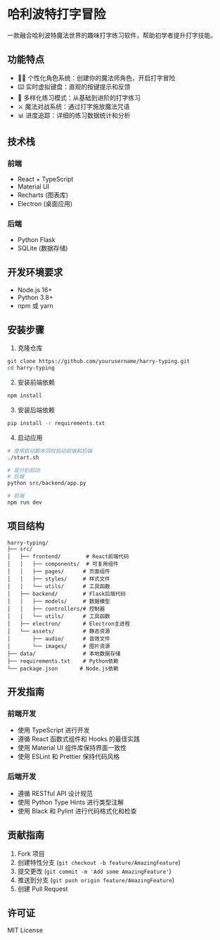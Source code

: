 # 哈利波特打字冒险

一款融合哈利波特魔法世界的趣味打字练习软件，帮助初学者提升打字技能。

## 功能特点

- 🧙‍♂️ 个性化角色系统：创建你的魔法师角色，开启打字冒险
- ⌨️ 实时虚拟键盘：直观的按键提示和反馈
- 🎯 多样化练习模式：从基础到进阶的打字练习
- ⚔️ 魔法对战系统：通过打字施放魔法咒语
- 📊 进度追踪：详细的练习数据统计和分析

## 技术栈

### 前端
- React + TypeScript
- Material UI
- Recharts (图表库)
- Electron (桌面应用)

### 后端
- Python Flask
- SQLite (数据存储)

## 开发环境要求

- Node.js 16+
- Python 3.8+
- npm 或 yarn

## 安装步骤

1. 克隆仓库
```bash
git clone https://github.com/yourusername/harry-typing.git
cd harry-typing
```

2. 安装前端依赖
```bash
npm install
```

3. 安装后端依赖
```bash
pip install -r requirements.txt
```

4. 启动应用
```bash
# 使用启动脚本同时启动前端和后端
./start.sh

# 或分别启动
# 后端
python src/backend/app.py

# 前端
npm run dev
```

## 项目结构

```
harry-typing/
├── src/
│   ├── frontend/        # React前端代码
│   │   ├── components/  # 可复用组件
│   │   ├── pages/      # 页面组件
│   │   ├── styles/     # 样式文件
│   │   └── utils/      # 工具函数
│   ├── backend/        # Flask后端代码
│   │   ├── models/     # 数据模型
│   │   ├── controllers/# 控制器
│   │   └── utils/      # 工具函数
│   ├── electron/       # Electron主进程
│   └── assets/         # 静态资源
│       ├── audio/      # 音效文件
│       └── images/     # 图片资源
├── data/               # 本地数据存储
├── requirements.txt    # Python依赖
└── package.json       # Node.js依赖
```

## 开发指南

### 前端开发
- 使用 TypeScript 进行开发
- 遵循 React 函数式组件和 Hooks 的最佳实践
- 使用 Material UI 组件库保持界面一致性
- 使用 ESLint 和 Prettier 保持代码风格

### 后端开发
- 遵循 RESTful API 设计规范
- 使用 Python Type Hints 进行类型注解
- 使用 Black 和 Pylint 进行代码格式化和检查

## 贡献指南

1. Fork 项目
2. 创建特性分支 (`git checkout -b feature/AmazingFeature`)
3. 提交更改 (`git commit -m 'Add some AmazingFeature'`)
4. 推送到分支 (`git push origin feature/AmazingFeature`)
5. 创建 Pull Request

## 许可证

MIT License
